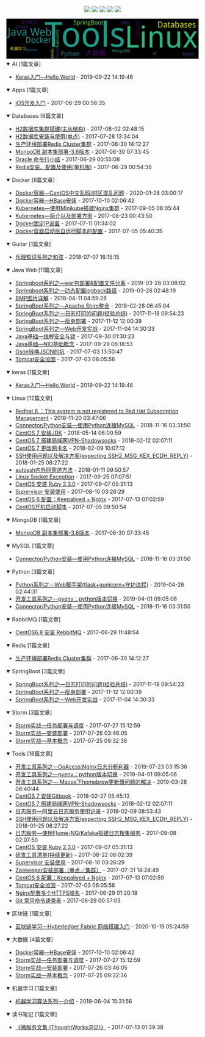 
<p align='center'>
    <img src="https://badgen.net/github/issues/johnnian//Blog"/>
    <img src="https://badgen.net/badge/last-commit/2022-11-10 13:45:20"/>
    <img src="https://badgen.net/github/forks/johnnian//Blog"/>
    <img src="https://badgen.net/github/stars/johnnian//Blog"/>
    <img src="https://badgen.net/github/watchers/johnnian//Blog"/>
</p>
    
<summary>
    <img src="assets/wordcloud.png" title="词云" alt="词云">
</summary>  

<details open>
<summary>AI	[1篇文章]</summary>

- [Keras入门—Hello,World](https://github.com/johnnian/Blog/issues/69)   - 2019-09-22 14:19:46  	 


</details>
            
<details open>
<summary>Apps	[1篇文章]</summary>

- [iOS开发入门](https://github.com/johnnian/Blog/issues/4)   - 2017-06-29 00:56:35  	 


</details>
            
<details open>
<summary>Databases	[6篇文章]</summary>

- [H2数据库集群搭建(主从结构)](https://github.com/johnnian/Blog/issues/26)   - 2017-08-02 02:48:15  	 
- [H2数据库安装与使用(单点)](https://github.com/johnnian/Blog/issues/24)   - 2017-07-28 13:34:04  	 
- [生产环境部署Redis Cluster集群](https://github.com/johnnian/Blog/issues/9)   - 2017-06-30 14:12:27  	 
- [MongoDB 副本集部署-3.6版本](https://github.com/johnnian/Blog/issues/8)   - 2017-06-30 07:33:45  	 
- [Oracle 命令行小结](https://github.com/johnnian/Blog/issues/3)   - 2017-06-29 00:55:08  	 
- [Redis安装、配置及使用(单机版)](https://github.com/johnnian/Blog/issues/2)   - 2017-06-29 00:54:38  	 


</details>
            
<details open>
<summary>Docker	[6篇文章]</summary>

- [ Docker容器—CentOS中文乱码/时区混乱问题](https://github.com/johnnian/Blog/issues/70)   - 2020-01-28 03:00:17  	 
- [Docker容器—HBase安装](https://github.com/johnnian/Blog/issues/38)   - 2017-10-10 02:06:42  	 
- [Kubernetes—使用Minikube搭建Nginx集群](https://github.com/johnnian/Blog/issues/32)   - 2017-09-05 08:05:44  	 
- [Kubernetes—简介以及部署方案](https://github.com/johnnian/Blog/issues/30)   - 2017-08-23 00:43:50  	 
- [Docker固定IP设置](https://github.com/johnnian/Blog/issues/16)   - 2017-07-11 01:34:02  	 
- [Docker容器启动后自运行脚本的配置](https://github.com/johnnian/Blog/issues/13)   - 2017-07-05 05:40:35  	 


</details>
            
<details open>
<summary>Guitar	[1篇文章]</summary>

- [乐理知识系列之和弦](https://github.com/johnnian/Blog/issues/54)   - 2018-07-07 16:15:15  	 


</details>
            
<details open>
<summary>Java Web	[11篇文章]</summary>

- [Springboot系列之—war包部署&配置文件分离](https://github.com/johnnian/Blog/issues/59)   - 2019-03-28 03:08:02  	 
- [Springboot系列之—动态配置logback路径](https://github.com/johnnian/Blog/issues/58)   - 2019-03-28 02:48:19  	 
- [BMP图片详解](https://github.com/johnnian/Blog/issues/51)   - 2018-04-11 04:59:28  	 
- [SpringBoot系列之—Apache Shiro整合](https://github.com/johnnian/Blog/issues/50)   - 2018-02-28 06:45:04  	 
- [SpringBoot系列之—日志打印的问题(经验总结)](https://github.com/johnnian/Blog/issues/42)   - 2017-11-18 09:54:23  	 
- [SpringBoot系列之—瘦身部署](https://github.com/johnnian/Blog/issues/41)   - 2017-11-12 12:00:39  	 
- [SpringBoot系列之—Web开发实战](https://github.com/johnnian/Blog/issues/39)   - 2017-11-04 14:30:33  	 
- [Java基础—线程安全与锁](https://github.com/johnnian/Blog/issues/37)   - 2017-09-30 01:30:23  	 
- [Java基础—NIO基础概念](https://github.com/johnnian/Blog/issues/36)   - 2017-09-29 06:18:53  	 
- [Gson转换JSON的坑](https://github.com/johnnian/Blog/issues/11)   - 2017-07-03 13:50:47  	 
- [Tomcat安全加固](https://github.com/johnnian/Blog/issues/10)   - 2017-07-03 06:05:56  	 


</details>
            
<details open>
<summary>keras	[1篇文章]</summary>

- [Keras入门—Hello,World](https://github.com/johnnian/Blog/issues/69)   - 2019-09-22 14:19:46  	 


</details>
            
<details open>
<summary>Linux	[12篇文章]</summary>

- [ Redhat 6 ：This system is not registered to Red Hat Subscription Management](https://github.com/johnnian/Blog/issues/56)   - 2018-11-20 03:47:06  	 
- [Connector/Python安装—使用Python连接MySQL](https://github.com/johnnian/Blog/issues/55)   - 2018-11-16 03:31:50  	 
- [CentOS 7 安装JDK](https://github.com/johnnian/Blog/issues/53)   - 2018-05-14 06:00:59  	 
- [CentOS 7 搭建局域网VPN-Shadowsocks](https://github.com/johnnian/Blog/issues/48)   - 2018-02-12 02:07:11  	 
- [CentOS 7 更改网卡名](https://github.com/johnnian/Blog/issues/47)   - 2018-02-09 10:07:12  	 
- [ SSH使用问题以及解决方案(expecting SSH2_MSG_KEX_ECDH_REPLY)](https://github.com/johnnian/Blog/issues/44)   - 2018-01-25 08:27:22  	 
- [autossh内外网穿透方法](https://github.com/johnnian/Blog/issues/43)   - 2018-01-11 09:50:57  	 
- [Linux Socket Exception](https://github.com/johnnian/Blog/issues/35)   - 2017-09-25 07:07:51  	 
- [CentOS 安装 Ruby 2.3.0](https://github.com/johnnian/Blog/issues/33)   - 2017-09-07 05:31:13  	 
- [Supervisor 安装使用](https://github.com/johnnian/Blog/issues/27)   - 2017-08-10 03:26:29  	 
- [CentOS 6 配置：Keepalived + Nginx](https://github.com/johnnian/Blog/issues/19)   - 2017-07-13 07:02:59  	 
- [CentOS开机启动脚本](https://github.com/johnnian/Blog/issues/15)   - 2017-07-05 09:50:54  	 


</details>
            
<details open>
<summary>MongoDB	[1篇文章]</summary>

- [MongoDB 副本集部署-3.6版本](https://github.com/johnnian/Blog/issues/8)   - 2017-06-30 07:33:45  	 


</details>
            
<details open>
<summary>MySQL	[1篇文章]</summary>

- [Connector/Python安装—使用Python连接MySQL](https://github.com/johnnian/Blog/issues/55)   - 2018-11-16 03:31:50  	 


</details>
            
<details open>
<summary>Python	[3篇文章]</summary>

- [Python系列之—Web脚手架(flask+gunicorn+守护进程)](https://github.com/johnnian/Blog/issues/63)   - 2019-04-28 02:44:31  	 
- [开发工具系列之—pyenv：python版本切换](https://github.com/johnnian/Blog/issues/61)   - 2019-04-01 09:05:06  	 
- [Connector/Python安装—使用Python连接MySQL](https://github.com/johnnian/Blog/issues/55)   - 2018-11-16 03:31:50  	 


</details>
            
<details open>
<summary>RabbitMQ	[1篇文章]</summary>

- [CentOS6.8 安装 RebbitMQ](https://github.com/johnnian/Blog/issues/7)   - 2017-06-29 11:48:54  	 


</details>
            
<details open>
<summary>Redis	[1篇文章]</summary>

- [生产环境部署Redis Cluster集群](https://github.com/johnnian/Blog/issues/9)   - 2017-06-30 14:12:27  	 


</details>
            
<details open>
<summary>SpringBoot	[3篇文章]</summary>

- [SpringBoot系列之—日志打印的问题(经验总结)](https://github.com/johnnian/Blog/issues/42)   - 2017-11-18 09:54:23  	 
- [SpringBoot系列之—瘦身部署](https://github.com/johnnian/Blog/issues/41)   - 2017-11-12 12:00:39  	 
- [SpringBoot系列之—Web开发实战](https://github.com/johnnian/Blog/issues/39)   - 2017-11-04 14:30:33  	 


</details>
            
<details open>
<summary>Storm	[3篇文章]</summary>

- [Storm实战—任务部署与调度](https://github.com/johnnian/Blog/issues/23)   - 2017-07-27 15:12:59  	 
- [Storm实战—安装部署](https://github.com/johnnian/Blog/issues/22)   - 2017-07-26 03:46:05  	 
- [Storm实战—基本概念](https://github.com/johnnian/Blog/issues/21)   - 2017-07-25 09:32:36  	 


</details>
            
<details open>
<summary>Tools	[16篇文章]</summary>

- [开发工具系列之—GoAcess:Nginx日志分析利器](https://github.com/johnnian/Blog/issues/68)   - 2019-07-23 03:15:36  	 
- [开发工具系列之—pyenv：python版本切换](https://github.com/johnnian/Blog/issues/61)   - 2019-04-01 09:05:06  	 
- [开发工具系列之— Macos下homebrew更新慢问题的解决](https://github.com/johnnian/Blog/issues/60)   - 2019-03-28 06:40:44  	 
- [CentOS 7 安装Gitbook](https://github.com/johnnian/Blog/issues/49)   - 2018-02-27 05:45:13  	 
- [CentOS 7 搭建局域网VPN-Shadowsocks](https://github.com/johnnian/Blog/issues/48)   - 2018-02-12 02:07:11  	 
- [日志服务—阿里云日志服务使用记录](https://github.com/johnnian/Blog/issues/46)   - 2018-02-09 08:53:43  	 
- [ SSH使用问题以及解决方案(expecting SSH2_MSG_KEX_ECDH_REPLY)](https://github.com/johnnian/Blog/issues/44)   - 2018-01-25 08:27:22  	 
- [日志服务—使用Flume-NG/Kafaka搭建日志搜集服务](https://github.com/johnnian/Blog/issues/34)   - 2017-09-08 02:07:50  	 
- [CentOS 安装 Ruby 2.3.0](https://github.com/johnnian/Blog/issues/33)   - 2017-09-07 05:31:13  	 
- [研发工具清单(持续更新)](https://github.com/johnnian/Blog/issues/29)   - 2017-08-22 06:02:39  	 
- [Supervisor 安装使用](https://github.com/johnnian/Blog/issues/27)   - 2017-08-10 03:26:29  	 
- [Zookeeper安装部署（单点／集群）](https://github.com/johnnian/Blog/issues/25)   - 2017-07-31 14:24:49  	 
- [CentOS 6 配置：Keepalived + Nginx](https://github.com/johnnian/Blog/issues/19)   - 2017-07-13 07:02:59  	 
- [Tomcat安全加固](https://github.com/johnnian/Blog/issues/10)   - 2017-07-03 06:05:56  	 
- [Nginx配置多个HTTPS域名](https://github.com/johnnian/Blog/issues/6)   - 2017-06-29 01:20:18  	 
- [Git 常用命令速查表](https://github.com/johnnian/Blog/issues/5)   - 2017-06-29 00:57:03  	 


</details>
            
<details open>
<summary>区块链	[1篇文章]</summary>

- [区块链学习—Hyberledger Fabric 网络搭建入门](https://github.com/johnnian/Blog/issues/71)   - 2020-10-19 05:24:59  	 


</details>
            
<details open>
<summary>大数据	[4篇文章]</summary>

- [Docker容器—HBase安装](https://github.com/johnnian/Blog/issues/38)   - 2017-10-10 02:06:42  	 
- [Storm实战—任务部署与调度](https://github.com/johnnian/Blog/issues/23)   - 2017-07-27 15:12:59  	 
- [Storm实战—安装部署](https://github.com/johnnian/Blog/issues/22)   - 2017-07-26 03:46:05  	 
- [Storm实战—基本概念](https://github.com/johnnian/Blog/issues/21)   - 2017-07-25 09:32:36  	 


</details>
            
<details open>
<summary>机器学习	[1篇文章]</summary>

- [机器学习算法系列—介绍](https://github.com/johnnian/Blog/issues/65)   - 2019-06-04 15:31:56  	 


</details>
            
<details open>
<summary>读书笔记	[1篇文章]</summary>

- [《微服务文集 (ThoughtWorks洞见)》](https://github.com/johnnian/Blog/issues/18)   - 2017-07-13 01:39:38  	 


</details>
            
